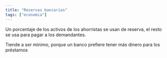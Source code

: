 ```yaml
---
title: "Reservas bancarias"
tags: ["economia"]
---
```

Un porcentaje de los activos de los ahorristas se usan de reserva, el resto se usa para pagar a los demandantes.

Tiende a ser mínimo, porque un banco prefiere tener más dinero para los préstamos